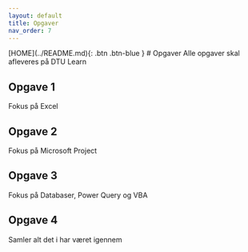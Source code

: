 ```yaml
---
layout: default
title: Opgaver
nav_order: 7
---
```

<span class="fs-1">
[HOME](../README.md){: .btn .btn-blue }
</span>
# Opgaver
Alle opgaver skal afleveres på DTU Learn

## Opgave 1
Fokus på Excel

## Opgave 2
Fokus på Microsoft Project

## Opgave 3
Fokus på Databaser, Power Query og VBA

## Opgave 4
Samler alt det i har været igennem
